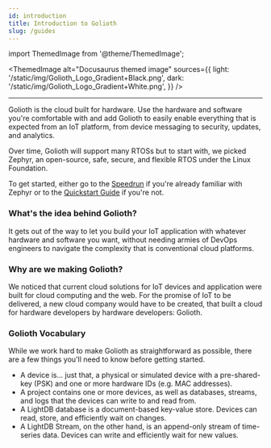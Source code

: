 ```yaml
---
id: introduction
title: Introduction to Golioth
slug: /guides
---
```


import ThemedImage from '@theme/ThemedImage';

<ThemedImage
  alt="Docusaurus themed image"
  sources={{
    light: '/static/img/Golioth_Logo_Gradient+Black.png',
    dark: '/static/img/Golioth_Logo_Gradient+White.png',
  }}
/>

---

Golioth is the cloud built for hardware. Use the hardware and software you're comfortable with and add Golioth to easily enable everything
that is expected from an IoT platform, from device messaging to security, updates, and analytics.

Over time, Golioth will support many RTOSs but to start with, we picked Zephyr, an open-source, safe, secure, and flexible RTOS under the Linux Foundation.

To get started, either go to the [Speedrun](guides/speedrun) if you're already familiar with Zephyr or to the [Quickstart Guide](guides/quickstart/getting-started) if you're not.

### What's the idea behind Golioth?

It gets out of the way to let you build your IoT application with whatever
hardware and software you want, without needing armies of DevOps engineers to navigate the complexity that is conventional cloud platforms.

### Why are we making Golioth?

We noticed that current cloud solutions for IoT devices and application were built for cloud computing and the web. For the promise of IoT to
be delivered, a new cloud company would have to be created, that built a cloud for hardware developers by hardware developers: Golioth.

### Golioth Vocabulary

While we work hard to make Golioth as straightforward as possible, there are a few things you'll need to know before getting started.

- A device is... just that, a physical or simulated device with a pre-shared-key (PSK) and one or more hardware IDs (e.g. MAC addresses).
- A project contains one or more devices, as well as databases, streams, and logs that the devices can write to and read from.
- A LightDB database is a document-based key-value store. Devices can read, store, and efficiently wait on changes.
- A LightDB Stream, on the other hand, is an append-only stream of time-series data. Devices can write and efficiently wait for new values.
